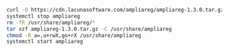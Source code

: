 ﻿```sh
curl -O https://cdn.lacunasoftware.com/ampliareg/ampliareg-1.3.0.tar.gz
systemctl stop ampliareg
rm -fR /usr/share/ampliareg/*
tar xzf ampliareg-1.3.0.tar.gz -C /usr/share/ampliareg
chmod -R a=,u+rwX,go+rX /usr/share/ampliareg
systemctl start ampliareg
```
